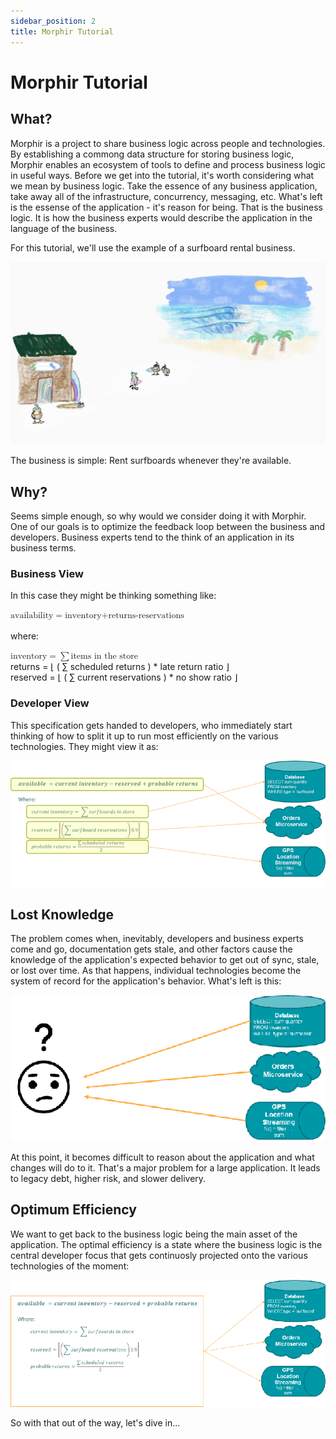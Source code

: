 ```yaml
---
sidebar_position: 2
title: Morphir Tutorial
---
```


# Morphir Tutorial

## What?

Morphir is a project to share business logic across people and technologies. By establishing a commong data structure for storing business logic, Morphir enables an ecosystem of tools to define and process business logic in useful ways. Before we get into the tutorial, it's worth considering what we mean by business logic. Take the essence of any business application, take away all of the infrastructure, concurrency, messaging, etc. What's left is the essense of the application - it's reason for being. That is the business logic. It is how the business experts would describe the application in the language of the business.

For this tutorial, we'll use the example of a surfboard rental business.

![surfboard Rentals](./surfboard_rentals.png)

The business is simple: Rent surfboards whenever they're available.

## Why?

Seems simple enough, so why would we consider doing it with Morphir. One of our goals is to optimize the feedback loop between the business and developers.
Business experts tend to the think of an application in its business terms.

### Business View

In this case they might be thinking something like:

<div style={{paddingLeft:'50px', fontSize:'20px', borderStyle: 'solid'}} >
  <math xmlns="http://www.w3.org/1998/Math/MathML" mode="display">
     <mrow>
          <mi>availability</mi>
          <mo>=</mo>
          <mi>inventory</mi>
          <mn>+</mn>
          <mi>returns</mi>
          <mn>-</mn>
          <mi>reservations</mi>
     </mrow>
  </math>
  <br/>
  <br/>
where:
  <br/>
  <p style={{paddingLeft:'70px'}} >
  <math xmlns="http://www.w3.org/1998/Math/MathML" mode="display">
     <mrow>
          <mi>inventory</mi>
          <mo>=</mo>
          <mo>&sum;</mo> <mi>items in the store</mi>
     </mrow>
     <br/>
     <mrow>
          <mi>returns</mi>
          <mo>=</mo>
          <mo>&lfloor;</mo>
          <mfrac>
               <mo>
               ( 
                    <mo>
                         <mo>&sum;</mo> 
                         <mi>scheduled returns</mi>
                    </mo> 
               )
               </mo>
               <mo>*</mo>
               <mn>late return ratio</mn>
          </mfrac>
          <mo>&rfloor;</mo>
     </mrow>
     <br/>
     <mrow>
          <mi>reserved</mi>
          <mo>=</mo>
          <mo>&lfloor;</mo>
          <mrow>
               <mo>
               ( 
                    <mo>
                         <mo>&sum;</mo>
                         <mi>current reservations</mi>
                    </mo> 
               )
               </mo>
               <mo>*</mo>
               <mn>no show ratio</mn>
          </mrow>
          <mo>&rfloor;</mo>
     </mrow>
  </math>
  </p>
</div>

### Developer View

This specification gets handed to developers, who immediately start thinking of how to split it up to run most efficiently on the various technologies. They might view it as:

![surfboard Rentals](./developer_view.png)

## Lost Knowledge

The problem comes when, inevitably, developers and business experts come and go, documentation gets stale, and other factors cause the knowledge of the application's expected behavior to get out of sync, stale, or lost over time. As that happens, individual technologies become the system of record for the application's behavior. What's left is this:

![surfboard Rentals](./lost_knowledge.png)

At this point, it becomes difficult to reason about the application and what changes will do to it. That's a major problem for a large application. It leads to legacy debt, higher risk, and slower delivery.

## Optimum Efficiency

We want to get back to the business logic being the main asset of the application. The optimal efficiency is a state where the business logic is the central developer focus that gets continuosly projected onto the various technologies of the moment:

![surfboard Rentals](./ideal.png)

So with that out of the way, let's dive in...
